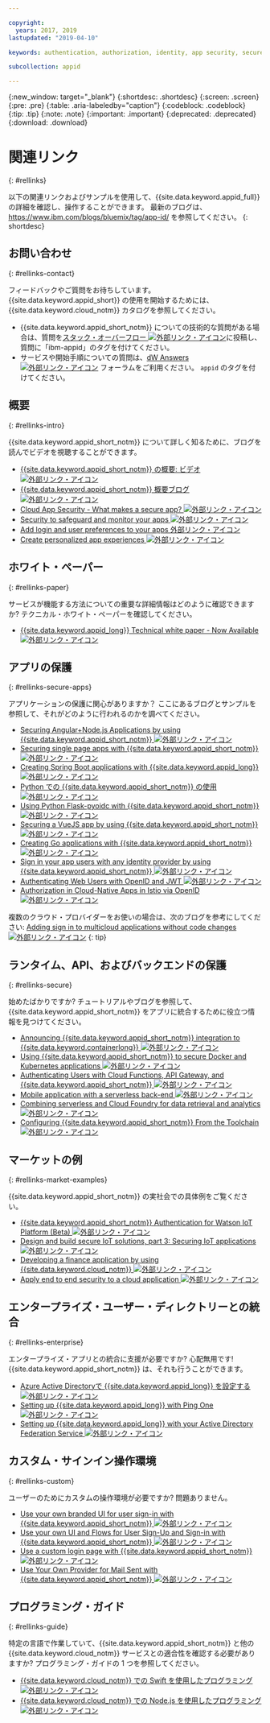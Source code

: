```yaml
---

copyright:
  years: 2017, 2019
lastupdated: "2019-04-10"

keywords: authentication, authorization, identity, app security, secure

subcollection: appid

---
```


{:new_window: target="_blank"}
{:shortdesc: .shortdesc}
{:screen: .screen}
{:pre: .pre}
{:table: .aria-labeledby="caption"}
{:codeblock: .codeblock}
{:tip: .tip}
{:note: .note}
{:important: .important}
{:deprecated: .deprecated}
{:download: .download}


# 関連リンク
{: #rellinks}

以下の関連リンクおよびサンプルを使用して、{{site.data.keyword.appid_full}} の詳細を確認し、操作することができます。 最新のブログは、https://www.ibm.com/blogs/bluemix/tag/app-id/ を参照してください。
{: shortdesc}

## お問い合わせ
{: #rellinks-contact}

フィードバックやご質問をお待ちしています。 {{site.data.keyword.appid_short}} の使用を開始するためには、{{site.data.keyword.cloud_notm}} カタログを参照してください。
* {{site.data.keyword.appid_short_notm}} についての技術的な質問がある場合は、質問を<a href="https://stackoverflow.com/search?q=ibm-appid" target="_blank">スタック・オーバーフロー <img src="../../icons/launch-glyph.svg" alt="外部リンク・アイコン"></a>に投稿し、質問に「ibm-appid」のタグを付けてください。
* サービスや開始手順についての質問は、<a href="https://developer.ibm.com/answers/topics/appid/" target="_blank">dW Answers <img src="../../icons/launch-glyph.svg" alt="外部リンク・アイコン"></a> フォーラムをご利用ください。 `appid` のタグを付けてください。


## 概要
{: #rellinks-intro}

{{site.data.keyword.appid_short_notm}} について詳しく知るために、ブログを読んでビデオを視聴することができます。

* <a href="https://www.youtube.com/watch?v=cTn7l_J3tPg" target="_blank">{{site.data.keyword.appid_short_notm}} の概要: ビデオ <img src="../../icons/launch-glyph.svg" alt="外部リンク・アイコン"></a>
* <a href="https://www.ibm.com/blogs/bluemix/2017/03/introducing-ibm-bluemix-app-id-authentication-profiles-service-app-developers/" target="_blank">{{site.data.keyword.appid_short_notm}} 概要ブログ <img src="../../icons/launch-glyph.svg" alt="外部リンク・アイコン"></a>
* <a href="https://www.ibm.com/blogs/bluemix/2017/08/cloud-app-security-makes-secure-app/" target="_blank">Cloud App Security - What makes a secure app? <img src="../../icons/launch-glyph.svg" alt="外部リンク・アイコン"></a>
* <a href="https://www.ibm.com/cloud/garage/content/architecture/securityArchitecture/security-for-application" target="_blank">Security to safeguard and monitor your apps <img src="../../icons/launch-glyph.svg" alt="外部リンク・アイコン"></a>
* <a href="https://www.youtube.com/watch?v=Glb412s4X3Q" target="_blank">Add login and user preferences to your apps <img src="../../icons/launch-glyph.svg" alt="">外部リンク・アイコン</a>
* <a href="https://www.youtube.com/watch?v=VVWw5AjYg48" target="_blank">Create personalized app experiences <img src="../../icons/launch-glyph.svg" alt="外部リンク・アイコン"></a>


## ホワイト・ペーパー
{: #rellinks-paper}

サービスが機能する方法についての重要な詳細情報はどのように確認できますか? テクニカル・ホワイト・ペーパーを確認してください。

* <a href="https://www.ibm.com/blogs/bluemix/2018/04/ibm-cloud-app-id-technical-white-paper-now-available/" target="_blank">{{site.data.keyword.appid_long}} Technical white paper - Now Available <img src="../../icons/launch-glyph.svg" alt="外部リンク・アイコン"></a>


## アプリの保護
{: #rellinks-secure-apps}

アプリケーションの保護に関心がありますか？ ここにあるブログとサンプルを参照して、それがどのように行われるのかを調べてください。

* <a href="https://www.ibm.com/blogs/bluemix/2018/04/securing-angularnode-js-applications-using-app-id/" target="_blank">Securing Angular+Node.js Applications by using {{site.data.keyword.appid_short_notm}} <img src="../../icons/launch-glyph.svg" alt="外部リンク・アイコン"></a>
* <a href="https://www.ibm.com/blogs/bluemix/2017/09/securing-single-page-apps-app-id-service/" target="_blank">Securing single page apps with {{site.data.keyword.appid_short_notm}} <img src="../../icons/launch-glyph.svg" alt="外部リンク・アイコン"></a>
* <a href="https://www.ibm.com/blogs/bluemix/2018/06/creating-spring-boot-applications-app-id/" target="_blank">Creating Spring Boot applications with {{site.data.keyword.appid_long}} <img src="../../icons/launch-glyph.svg" alt="外部リンク・アイコン"></a>
* <a href="https://github.com/mnsn/appid-python-flask-example" target="_blank">Python での {{site.data.keyword.appid_short_notm}} の使用 <img src="../../icons/launch-glyph.svg" alt="外部リンク・アイコン"></a>
* <a href="https://github.com/IBM-Cloud/github-traffic-stats" target="_blank">Using Python Flask-pyoidc with {{site.data.keyword.appid_short_notm}} <img src="../../icons/launch-glyph.svg" alt="外部リンク・アイコン"></a>
* <a href="https://github.com/ibmets/appid-vue-client" target="_blank">Securing a VueJS app by using {{site.data.keyword.appid_short_notm}} <img src="../../icons/launch-glyph.svg" alt="外部リンク・アイコン"></a>
* <a href="https://admin.blogs.prd.ibm.event.ibm.com/blogs/bluemix/2018/11/creating-go-applications-with-app-id/" target="_blank">Creating Go applications with {{site.data.keyword.appid_short_notm}} <img src="../../icons/launch-glyph.svg" alt="外部リンク・アイコン"></a>
* <a href="https://www.ibm.com/blogs/bluemix/2019/03/app-id-integrate-custom-identity/" target="_blank">Sign in your app users with any identity provider by using {{site.data.keyword.appid_short_notm}} <img src="../../icons/launch-glyph.svg" alt="外部リンク・アイコン"></a>
* <a href="http://heidloff.net/article/authenticating-web-users-openid-connect-jwt/" target="_blank">Authenticating Web Users with OpenID and JWT <img src="../../icons/launch-glyph.svg" alt="外部リンク・アイコン"></a>
* <a href="http://heidloff.net/article/authentication-authorization-openid-connect-istio" target="_blank">Authorization in Cloud-Native Apps in Istio via OpenID <img src="../../icons/launch-glyph.svg" alt="外部リンク・アイコン"></a>



複数のクラウド・プロバイダーをお使いの場合は、次のブログを参考にしてください: <a href="https://www.ibm.com/blogs/bluemix/2019/03/adding-sign-in-to-multicloud-applications-without-code-changes/" target="_blank">Adding sign in to multicloud applications without code changes <img src="../../icons/launch-glyph.svg" alt="外部リンク・アイコン"></a>
{: tip}



## ランタイム、API、およびバックエンドの保護
{: #rellinks-secure}

始めたばかりですか? チュートリアルやブログを参照して、{{site.data.keyword.appid_short_notm}} をアプリに統合するために役立つ情報を見つけてください。

* <a href="https://www.ibm.com/blogs/bluemix/2018/05/announcing-app-id-integration-ibm-cloud-kubernetes-service/" target="_blank">Announcing {{site.data.keyword.appid_short_notm}} integration to {{site.data.keyword.containerlong}} <img src="../../icons/launch-glyph.svg" alt="外部リンク・アイコン"></a>
* <a href="https://www.ibm.com/blogs/bluemix/2018/02/using-app-id-secure-docker-kubernetes-applications/" target="_blank">Using {{site.data.keyword.appid_short_notm}} to secure Docker and Kubernetes applications <img src="../../icons/launch-glyph.svg" alt="外部リンク・アイコン"></a>
* <a href="https://www.ibm.com/blogs/bluemix/2019/02/authenticating-users-with-cloud-functions-api-gateway-and-app-id/" target="_blank">Authenticating Users with Cloud Functions, API Gateway, and {{site.data.keyword.appid_short_notm}} <img src="../../icons/launch-glyph.svg" alt="外部リンク・アイコン"></a>
* <a href="/docs/tutorials?topic=solution-tutorials-serverless-mobile-backend#serverless-mobile-backend" target="_blank">Mobile application with a serverless back-end <img src="../../icons/launch-glyph.svg" alt="外部リンク・アイコン"></a>
* <a href="/docs/tutorials?topic=solution-tutorials-serverless-github-traffic-analytics#serverless-github-traffic-analytics" target="_blank">Combining serverless and Cloud Foundry for data retrieval and analytics <img src="../../icons/launch-glyph.svg" alt="外部リンク・アイコン"></a>
* <a href="https://www.ibm.com/blogs/bluemix/2018/07/how-to-configure-ibm-cloud-app-id-from-the-toolchain/" target="_blank">Configuring {{site.data.keyword.appid_short_notm}} From the Toolchain <img src="../../icons/launch-glyph.svg" alt="外部リンク・アイコン"></a>




## マーケットの例
{: #rellinks-market-examples}

{{site.data.keyword.appid_short_notm}} の実社会での具体例をご覧ください。

* <a href="https://www.ibm.com/support/knowledgecenter/SSQP8H/iot/platform/reference/security/app_id.html" target="_blank">{{site.data.keyword.appid_short_notm}} Authentication for Watson IoT Platform (Beta) <img src="../../icons/launch-glyph.svg" alt="外部リンク・アイコン"></a>
* <a href="https://developer.ibm.com/articles/iot-trs-secure-iot-solutions3/" target="_blank">Design and build secure IoT solutions, part 3: Securing IoT applications <img src="../../icons/launch-glyph.svg" alt="外部リンク・アイコン"></a>
* <a href="https://www.ibm.com/blogs/bluemix/2017/08/developing-finance-application-using-ibm-cloud/" target="_blank">Developing a finance application by using {{site.data.keyword.cloud_notm}} <img src="../../icons/launch-glyph.svg" alt="外部リンク・アイコン"></a>
* <a href="/docs/tutorials?topic=solution-tutorials-cloud-e2e-security#cloud-e2e-security" target="_blank">Apply end to end security to a cloud application <img src="../../icons/launch-glyph.svg" alt="外部リンク・アイコン"></a>


## エンタープライズ・ユーザー・ディレクトリーとの統合
{: #rellinks-enterprise}

エンタープライズ・アプリとの統合に支援が必要ですか? 心配無用です! {{site.data.keyword.appid_short_notm}} は、それも行うことができます。

* <a href="https://www.ibm.com/blogs/bluemix/2018/03/setting-ibm-cloud-app-id-azure-active-directory/" target="_blank">Azure Active Directoryで {{site.data.keyword.appid_long}} を設定する <img src="../../icons/launch-glyph.svg" alt="外部リンク・アイコン"></a>
* <a href="https://www.ibm.com/blogs/bluemix/2018/03/setting-ibm-cloud-app-id-ping-one/" target="_blank">Setting up {{site.data.keyword.appid_long}} with Ping One <img src="../../icons/launch-glyph.svg" alt="外部リンク・アイコン"></a>
* <a href="https://www.ibm.com/blogs/bluemix/2018/03/setting-ibm-cloud-app-id-active-directory-federation-service/" target="_blank">Setting up {{site.data.keyword.appid_long}} with your Active Directory Federation Service <img src="../../icons/launch-glyph.svg" alt="外部リンク・アイコン"></a>


## カスタム・サインイン操作環境
{: #rellinks-custom}

ユーザーのためにカスタムの操作環境が必要ですか? 問題ありません。

* <a href="https://www.ibm.com/blogs/bluemix/2018/01/use-branded-ui-user-sign-app-id/" target="_blank">Use your own branded UI for user sign-in with {{site.data.keyword.appid_short_notm}} <img src="../../icons/launch-glyph.svg" alt="外部リンク・アイコン"></a>
* <a href="https://www.ibm.com/blogs/bluemix/2018/06/use-ui-flows-user-sign-sign-app-id/" target="_blank">Use your own UI and Flows for User Sign-Up and Sign-in with {{site.data.keyword.appid_short_notm}} <img src="../../icons/launch-glyph.svg" alt="外部リンク・アイコン"></a>
* <a href="https://www.ibm.com/blogs/bluemix/2018/06/custom-login-page-app-id-integration/" target="_blank">Use a custom login page with  {{site.data.keyword.appid_short_notm}} <img src="../../icons/launch-glyph.svg" alt="外部リンク・アイコン"></a>
* <a href="https://www.ibm.com/blogs/bluemix/2018/10/use-ibm-cloud-app-id-and-your-email-provider-to-brand-mails-sent-to-app-users/" target="_blank">Use Your Own Provider for Mail Sent with {{site.data.keyword.appid_short_notm}} <img src="../../icons/launch-glyph.svg" alt="外部リンク・アイコン"></a>

## プログラミング・ガイド
{: #rellinks-guide}

特定の言語で作業していて、{{site.data.keyword.appid_short_notm}} と他の {{site.data.keyword.cloud_notm}} サービスとの適合性を確認する必要がありますか? プログラミング・ガイドの 1 つを参照してください。

* <a href="/docs/swift/authenticate?topic=swift-getting_started_swift#getting_started_swift" target="_blank">{{site.data.keyword.cloud_notm}} での Swift を使用したプログラミング <img src="../../icons/launch-glyph.svg" alt="外部リンク・アイコン"></a>
* <a href="/docs/node?topic=nodejs-node-getting-started#node-getting-started" target="_blank">{{site.data.keyword.cloud_notm}} での Node.js を使用したプログラミング <img src="../../icons/launch-glyph.svg" alt="外部リンク・アイコン"></a>
